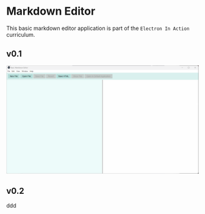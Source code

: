 # Markdown Editor

This basic markdown editor application is part of the `Electron In Action` curriculum.

## v0.1

![](imgs/v0.1_markdown_editor.gif)

## v0.2
ddd